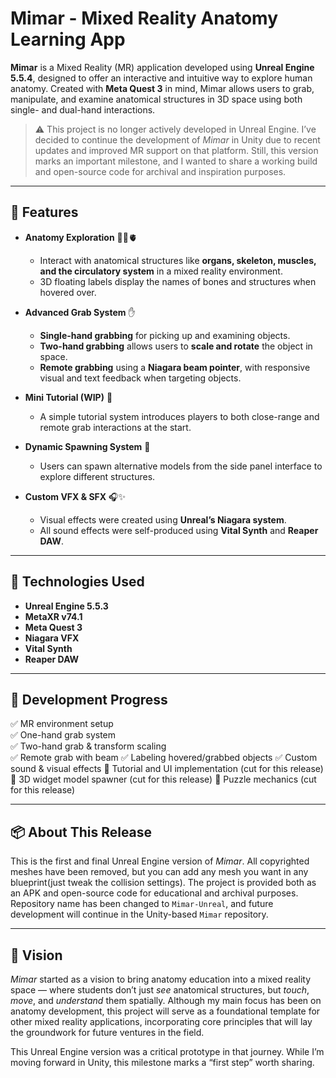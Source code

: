 # Mimar - Mixed Reality Anatomy Learning App

**Mimar** is a Mixed Reality (MR) application developed using **Unreal Engine 5.5.4**, designed to offer an interactive and intuitive way to explore human anatomy. Created with **Meta Quest 3** in mind, Mimar allows users to grab, manipulate, and examine anatomical structures in 3D space using both single- and dual-hand interactions.

> ⚠️ This project is no longer actively developed in Unreal Engine. I’ve decided to continue the development of *Mimar* in Unity due to recent updates and improved MR support on that platform. Still, this version marks an important milestone, and I wanted to share a working build and open-source code for archival and inspiration purposes.

---

## 🚀 Features

- **Anatomy Exploration** 🧠💀🫀  
  - Interact with anatomical structures like **organs, skeleton, muscles, and the circulatory system** in a mixed reality environment.  
  - 3D floating labels display the names of bones and structures when hovered over.

- **Advanced Grab System** ✋  
  - **Single-hand grabbing** for picking up and examining objects.  
  - **Two-hand grabbing** allows users to **scale and rotate** the object in space.  
  - **Remote grabbing** using a **Niagara beam pointer**, with responsive visual and text feedback when targeting objects.

- **Mini Tutorial (WIP)** 📖  
  - A simple tutorial system introduces players to both close-range and remote grab interactions at the start.

- **Dynamic Spawning System** 🧪  
  - Users can spawn alternative models from the side panel interface to explore different structures.

- **Custom VFX & SFX** 🎧✨  
  - Visual effects were created using **Unreal’s Niagara system**.  
  - All sound effects were self-produced using **Vital Synth** and **Reaper DAW**.

---

## 🔧 Technologies Used

- **Unreal Engine 5.5.3**  
- **MetaXR v74.1**  
- **Meta Quest 3**  
- **Niagara VFX**  
- **Vital Synth**
- **Reaper DAW**

---

## 📌 Development Progress

✅ MR environment setup  
✅ One-hand grab system  
✅ Two-hand grab & transform scaling  
✅ Remote grab with beam 
✅ Labeling hovered/grabbed objects 
✅ Custom sound & visual effects 
🚫 Tutorial and UI implementation (cut for this release) 
🚫 3D widget model spawner (cut for this release) 
🚫 Puzzle mechanics (cut for this release) 

---

## 📦 About This Release

This is the first and final Unreal Engine version of *Mimar*. All copyrighted meshes have been removed, but you can add any mesh you want in any blueprint(just tweak the collision settings).
The project is provided both as an APK and open-source code for educational and archival purposes.  
Repository name has been changed to `Mimar-Unreal`, and future development will continue in the Unity-based `Mimar` repository.

---

## 🎯 Vision

*Mimar* started as a vision to bring anatomy education into a mixed reality space — where students don’t just *see* anatomical structures, but *touch*, *move*, and *understand* them spatially. Although my main focus has been on anatomy development, this project will serve as a foundational template for other mixed reality applications, incorporating core principles that will lay the groundwork for future ventures in the field.

This Unreal Engine version was a critical prototype in that journey. While I’m moving forward in Unity, this milestone marks a “first step” worth sharing.
